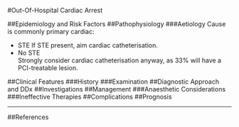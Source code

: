 #Out-Of-Hospital Cardiac Arrest

##Epidemiology and Risk Factors
##Pathophysiology
###Aetiology
Cause is commonly primary cardiac:
* STE 
If STE present, aim cardiac catheterisation.
* No STE  
Strongly consider cardiac catheterisation anyway, as 33% will have a PCI-treatable lesion.


##Clinical Features
###History
###Examination
##Diagnostic Approach and DDx
##Investigations
##Management
###Anaesthetic Considerations
###Ineffective Therapies
##Complications
##Prognosis

---
##References
